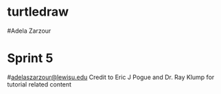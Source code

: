 # turtledraw
#Adela Zarzour
# Sprint 5
#adelaszarzour@lewisu.edu
Credit to Eric J Pogue and Dr. Ray Klump for tutorial related content
